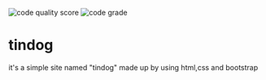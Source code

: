 ![code quality score](https://www.code-inspector.com/project/16740/score/svg)
![code grade](https://www.code-inspector.com/project/16740/status/svg)
# tindog
it's a simple site named "tindog" made up by using html,css and bootstrap
